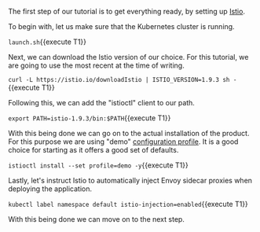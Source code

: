 The first step of our tutorial is to get everything ready, by setting up [Istio](https://istio.io/).

To begin with, let us make sure that the Kubernetes cluster is running.

`launch.sh`{{execute T1}}

Next, we can download the Istio version of our choice. For this tutorial, we are going to use the most recent at the time of writing.

`curl -L https://istio.io/downloadIstio | ISTIO_VERSION=1.9.3 sh -`{{execute T1}}

Following this, we can add the "istioctl" client to our path.

`export PATH=istio-1.9.3/bin:$PATH`{{execute T1}}

With this being done we can go on to the actual installation of the product. For this purpose we are using "demo" [configuration profile](https://istio.io/latest/docs/setup/additional-setup/config-profiles/). It is a good choice for starting as it offers a good set of defaults.

`istioctl install --set profile=demo -y`{{execute T1}}

Lastly, let's instruct Istio to automatically inject Envoy sidecar proxies when deploying the application.

`kubectl label namespace default istio-injection=enabled`{{execute T1}}

With this being done we can move on to the next step.